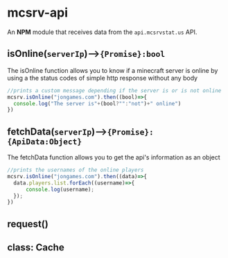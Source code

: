 # mcsrv-api
An **NPM** module that receives data from the ``api.mcsrvstat.us`` API.  
## isOnline(``serverIp``)-->``{Promise}:bool``
The isOnline function allows you to know if a minecraft server is online by using a the status codes of simple http response without any body 
```js
//prints a custom message depending if the server is or is not online
mcsrv.isOnline("jongames.com").then((bool)=>{
  console.log("The server is"+(bool?"":"not")+" online")
})
```
## fetchData(``serverIp``)-->``{Promise}:{ApiData:Object}``
The fetchData function allows you to get the api's information as an object
```js
//prints the usernames of the online players
mcsrv.isOnline("jongames.com").then((data)=>{
  data.players.list.forEach((username)=>{
      console.log(username);
  });
})
```
## request()
## class: Cache
